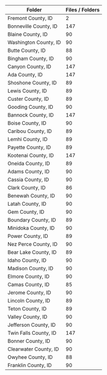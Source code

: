 | Folder                |   Files / Folders |
|-----------------------|-------------------|
| Fremont County, ID    |                 2 |
| Bonneville County, ID |               147 |
| Blaine County, ID     |                90 |
| Washington County, ID |                90 |
| Butte County, ID      |                88 |
| Bingham County, ID    |                90 |
| Canyon County, ID     |               147 |
| Ada County, ID        |               147 |
| Shoshone County, ID   |                89 |
| Lewis County, ID      |                89 |
| Custer County, ID     |                89 |
| Gooding County, ID    |                90 |
| Bannock County, ID    |               147 |
| Boise County, ID      |                90 |
| Caribou County, ID    |                89 |
| Lemhi County, ID      |                89 |
| Payette County, ID    |                89 |
| Kootenai County, ID   |               147 |
| Oneida County, ID     |                89 |
| Adams County, ID      |                90 |
| Cassia County, ID     |                90 |
| Clark County, ID      |                86 |
| Benewah County, ID    |                90 |
| Latah County, ID      |                90 |
| Gem County, ID        |                90 |
| Boundary County, ID   |                89 |
| Minidoka County, ID   |                90 |
| Power County, ID      |                89 |
| Nez Perce County, ID  |                90 |
| Bear Lake County, ID  |                89 |
| Idaho County, ID      |                90 |
| Madison County, ID    |                90 |
| Elmore County, ID     |                90 |
| Camas County, ID      |                85 |
| Jerome County, ID     |                90 |
| Lincoln County, ID    |                89 |
| Teton County, ID      |                89 |
| Valley County, ID     |                90 |
| Jefferson County, ID  |                90 |
| Twin Falls County, ID |               147 |
| Bonner County, ID     |                90 |
| Clearwater County, ID |                90 |
| Owyhee County, ID     |                88 |
| Franklin County, ID   |                90 |